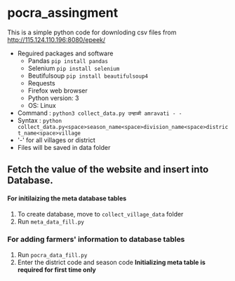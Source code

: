 # pocra_assingment
This is a simple python code for downloding csv files from http://115.124.110.196:8080/epeek/
- Reguired packages and software
  - Pandas `pip install pandas`
  - Selenium `pip install selenium`
  - Beutifulsoup `pip install beautifulsoup4`
  - Requests
  - Firefox web browser
  - Python version: 3
  - OS: Linux
- Command : `python3 collect_data.py उन्हाळी amravati - -`
- Syntax : `python collect_data.py<space>season_name<space>division_name<space>district_name<space>village`
- '-' for all villages or district
- Files will be saved in data folder

## Fetch the value of the website and insert into Database.
#### For initilaizing the meta database tables
1. To create database, move to `collect_village_data` folder
2. Run `meta_data_fill.py`
### For adding farmers' information to database tables
1. Run `pocra_data_fill.py`
2. Enter the district code and season code
**Initializing meta table is required for first time only**